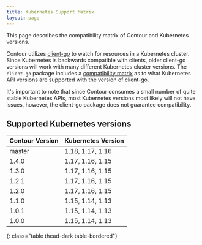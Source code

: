 ```yaml
---
title: Kubernetes Support Matrix
layout: page
---
```


This page describes the compatibility matrix of Contour and Kubernetes versions.

Contour utilizes [client-go][1] to watch for resources in a Kubernetes cluster.
Since Kubernetes is backwards compatible with clients, older client-go versions will work with many different Kubernetes cluster versions.
The `client-go` package includes a [compatibility matrix][2] as to what Kubernetes API versions are supported with the version of client-go.  

It's important to note that since Contour consumes a small number of quite stable Kubernetes APIs, most Kubernetes versions most likely will not have issues, however, the client-go package does not guarantee compatibility.

## Supported Kubernetes versions

| Contour Version | Kubernetes Version        |
| --------------- | :------------------- |
| master          | 1.18, 1.17, 1.16   |
| 1.4.0           | 1.17, 1.16, 1.15   |
| 1.3.0           | 1.17, 1.16, 1.15   |
| 1.2.1           | 1.17, 1.16, 1.15   |
| 1.2.0           | 1.17, 1.16, 1.15   |
| 1.1.0           | 1.15, 1.14, 1.13   |
| 1.0.1           | 1.15, 1.14, 1.13   |
| 1.0.0           | 1.15, 1.14, 1.13   |
{: class="table thead-dark table-bordered"}

[1]: https://github.com/kubernetes/client-go
[2]: https://github.com/kubernetes/client-go#compatibility-matrix
